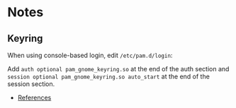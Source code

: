 # Notes

## Keyring

When using console-based login, edit `/etc/pam.d/login`:

Add `auth optional pam_gnome_keyring.so` at the end of the auth section and `session optional pam_gnome_keyring.so auto_start` at the end of the session section.

- [References](https://wiki.archlinux.org/title/GNOME/Keyring#Installation)

